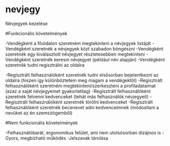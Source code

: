 # nevjegy
Névjegyek kezelése



#Funkcionális követelmények

-Vendégként a főoldalon szeretném megtekinteni a névjegyek listáját
-Vendégként szeretnék a névjegyek közt szabadon böngészni
-Vendégként szeretnék egy kiválasztott névjegyet részletesebben megtekinteni
-Vendégként szeretnék keresni névjegyet (például név alapján)
-Vendégként szeretnék tudni regisztrálni az oldalra

-Regisztrált felhasználóként szeretnék tudni elsősorban bejelentkezni az oldalra (hiszen így különböztetem meg magam a vendégektől)
-Regisztrált felhasználóként szeretném megtekinteni/szerkeszteni a profiladataimat (azaz a saját névjegyemet gyakorlatilag)
-Regisztrált felhasználóként szeretnék felvenni kedvenceket (tehát más felhasználók névjegyeit)
-Regisztrált felhasználóként szeretnék törölni kedvenceket
-Regisztrált felhasználóként szeretnék becenevet adni kedvenceimnek (módosítani a nevüket az én szemszögemből)



#Nem funkcionális követelmények

-Felhasználóbarát, ergonomikus felület, ami nem utolsósorban dizájnos is
-Gyors, megbízható működés
-Jelszavak tárolása
